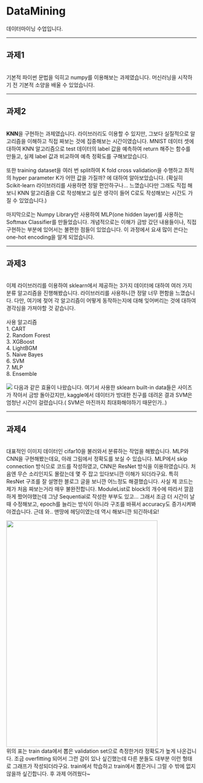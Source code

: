 # DataMining
데이터마이닝 수업입니다.
___
## 과제1  
<br/> 기본적 파이썬 문법을 익히고 numpy를 이용해보는 과제였습니다. 머신러닝을 시작하기 전 기본적 소양을 배울 수 있었습니다.
___
## 과제2 
<br/> **KNN**을 구현하는 과제였습니다. 라이브러리도 이용할 수 있지만, 그보다 실질적으로 알고리즘을 이해하고 직접 짜보는 것에 집중해보는 시간이였습니다.  MNIST 데이터 셋에 대하여 KNN 알고리즘으로 test 데이터의 label 값을 예측하여 return 해주는 함수를 만들고, 실제 label 값과 비교하여 예측 정확도를 구해보았습니다. 
<br/> <br/> 또한 training dataset을 여러 번 split하여 K fold cross validation을 수행하고 최적의 hyper parameter K가 어떤 값을 가질까? 에 대하여 알아보았습니다. (확실히 Scikit-learn 라이브러리를 사용하면 정말 편안하구나... 느꼈습니다만 그래도 직접 해보니 KNN 알고리즘을 C로 작성해보고 싶은 생각이 들어 C로도 작성해보는 시간도 가질 수 있었습니다.)
<br/> <br/> 마지막으로는 Numpy Library만 사용하여 MLP(one hidden layer)를 사용하는 Softmax Classifier를 만들었습니다. 개념적으로는 이해가 금방 갔던 내용들이나, 직접 구현하는 부분에 있어서는 불편한 점들이 있었습니다. 이 과정에서 요새 많이 쓴다는 one-hot encoding을 알게 되었습니다.
___
## 과제3  
<br/>
이제 라이브러리를 이용하여 sklearn에서 제공하는 3가지 데이터에 대하여 여러 가지 분류 알고리즘을 진행해봤습니다. 라이브러리를 사용하니깐 정말 너무 편함을 느꼈습니다. 다만, 여기에 젖어 각 알고리즘이 어떻게 동작하는지에 대해 잊어버리는 것에 대하여 경각심을 가져야할 것 같습니다.
<br/><br/>
사용 알고리즘
<br/>
1. CART <br/>
2. Random Forest<br/>
3. XGBoost<br/>
4. LightBGM<br/>
5. Naive Bayes<br/>
6. SVM<br/>
7. MLP<br/>
8. Ensemble
<br/><br/>
<img src = https://user-images.githubusercontent.com/32920566/117388152-26878b00-af25-11eb-9d41-d356bd126212.JPG />
다음과 같은 효율이 나왔습니다. 여기서 사용한 sklearn built-in data들은 사이즈가 작아서 금방 돌아갔지만, kaggle에서 데이터가 방대한 친구를 데려온 결과 SVM은 엄청난 시간이 걸렸습니다.( SVM은 마진까지 최대화해야하기 때문인가..)

___
## 과제4
<br>
대표적인 이미지 데이터인 cifar10을 불러와서 분류하는 작업을 해봤습니다. MLP와 CNN을 구현해봤는데요, 아래 그림에서 정확도를 보실 수 있습니다.
MLP에서 skip connection 방식으로 코드를 작성하였고, CNN은 ResNet 방식을 이용하였습니다. 처음엔 무슨 소리인지도 몰랐는데 몇 주 잡고 있다보니깐 이해가 되더라구요. 특히 ResNet 구조를 잘 설명한 블로그 글을 보니깐 어느정도 해결했습니다. 사실 제 코드는 제가 처음 짜보는거라 매우 불완전합니다. ModuleList로 block의 개수에 따라서 깔끔하게 짰어야했는데 그냥 Sequential로 작성한 부부도 있고... 그래서 조금 더 시간이 날 때 수정해보고, epoch를 늘리는 방식이 아니라 구조를 바꿔서 accuracy도 증가시켜봐야겠습니다. 근데 와.. 맨땅에 헤딩이였는데 역시 해보니깐 되긴하네요!

<img src="https://user-images.githubusercontent.com/32920566/120741701-77909c00-c530-11eb-8f2d-70c1afa609a0.png" width="400px" height="600px"/><br>
위의 표는 train data에서 뽑은 validation set으로 측정한거라 정확도가 높게 나온겁니다. 조금 overfitting 되어서 그런 감이 있나 싶긴했는데 다른 분들도 대부분 이런 형태로 그래프가 작성되더라구요. train에서 학습하고 train에서 뽑은거니 그럴 수 밖에 없지 않을까 싶긴합니다. 후 과제 어려웠다~
